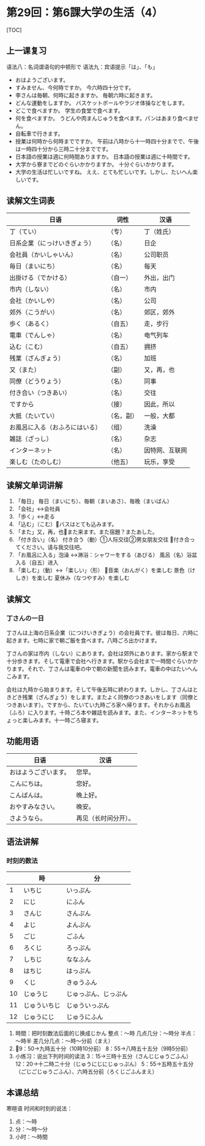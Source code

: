 # 第29回：第6課大学の生活（4）

[TOC]

## 上一课复习

语法八：名词谓语句的中顿形で
语法九：宾语提示「は」、「も」

- おはようございます。
- すみません、今何時ですか。
  今六時四十分です。
- 李さんは毎朝、何時に起きますか。
  毎朝六時に起きます。
- どんな運動をしますか。
  バスケットボールやラジオ体操などをします。
- どこで食べますか。
  学生の食堂で食べます。
- 何を食べますか。
  うどんや肉まんじゅうを食べます。パンはあまり食べません。
- 自転車で行きます。
- 授業は何時から何時までですか。
  午前は八時から十一時四十分までで、午後は一時四十分から三時二十分までです。
- 日本語の授業は週に何時間ありますか。
  日本語の授業は週に十時間です。
- 大学から寮までどのぐらいかかりますか。
  十分ぐらいかかります。
- 大学の生活は忙しいですね。
  ええ、とても忙しいです。しかし、たいへん楽しいです。

## 读解文生词表

| 日语                           | 词性       | 汉语           |
| ------------------------------ | ---------- | -------------- |
| 丁（てい）                     | （专）     | 丁（姓氏）     |
| 日系企業（にっけいきぎょう）   | （名）     | 日企           |
| 会社員（かいしゃいん）         | （名）     | 公司职员       |
| 毎日（まいにち）               | （名）     | 每天           |
| 出掛ける（でかける）           | （自一）   | 外出，出门     |
| 市内（しない）                 | （名）     | 市内           |
| 会社（かいしや）               | （名）     | 公司           |
| 郊外（こうがい）               | （名）     | 郊区，郊外     |
| 歩く（あるく）                 | （自五）   | 走，步行       |
| 電車（でんしゃ）               | （名）     | 电气列车       |
| 込む（こむ）                   | （自五）   | 拥挤           |
| 残業（ざんぎょう）             | （名）     | 加班           |
| 又（また）                     | （副）     | 又，再，也     |
| 同僚（どうりょう）             | （名）     | 同事           |
| 付き合い（つきあい）           | （名）     | 交往           |
| ですから                       | （接）     | 因此，所以     |
| 大抵（たいてい）               | （名，副） | 一般，大都     |
| お風呂に入る（おふろにはいる） | （组）     | 洗澡           |
| 雑誌（ざっし）                 | （名）     | 杂志           |
| インターネット                 | （名）     | 因特网、互联网 |
| 楽しむ（たのしむ）             | （他五）   | 玩乐，享受     |

## 读解文单词讲解

1. 「毎日」
   毎日（まいにち）、毎朝（まいあさ）、毎晚（まいばん）
2. 「会社」↔︎会社員
3. 「歩く」↔︎走る
4. 「込む」（こむ）📌バスはとても込みます。
5. 「また」又，再，也📌また来ます。また宿題？またあした。
6. 「付き合い」（名）
   付き合う（動）①人际交往②男女朋友交往
   📌付き合ってください。请与我交往吧。
7. 「お風呂に入る」泡澡
   ↔︎淋浴：シャワーをする（あびる）
   風呂（名）浴盆
   入る（自五）进入
8. 「楽しむ」（動）↔︎「楽しい」（形）
   📌音楽（おんがく）を楽しむ
   景色（けしき）を楽しむ
   夏休み（なつやすみ）を楽しむ

## 读解文

### 丁さんの一日

丁さんは上海の日系企業（につけいきぎょう）の会社員です。彼は毎日、六時に起きます。七時に家で朝ご飯を食べます。八時ごろ出かけます。

丁さんの家は市内（しない）にあります。会社は郊外にあります。家から駅まで十分歩きます。そして電車で会社へ行きます。駅から会社まで一時間ぐらいかかります。それで、丁さんは電車の中で朝の新聞を読みます。電車の中はたいへんこみます。

会社は九時から始まります。そして午後五時に終わります。しかし、丁さんはときどき残業（ざんぎょう）をします。またよく同僚のつきあいをします（同僚とつきあいます）。ですから、たいてい九時ごろ家へ帰ります。それからお風呂（ふろ）に入ります。十時ごろ本や雑誌を読みます。また、インターネットをちょっと楽しみます。十一時ごろ寝ます。

## 功能用语

| 日语                 | 汉语                 |
| -------------------- | -------------------- |
| おはようございます。 | 您早。               |
| こんにちは。         | 您好。               |
| こんばんは。         | 晚上好。             |
| おやすみなさい。     | 晚安。               |
| さようなら。         | 再见（长时间分开）。 |

## 语法讲解

### 时刻的数法

|      | 時           | 分                   |
| ---- | ------------ | -------------------- |
| 1    | いちじ       | いっぷん             |
| 2    | にじ         | にふん               |
| 3    | さんじ       | さんぷん             |
| 4    | よじ         | よんぷん             |
| 5    | ごじ         | ごふん               |
| 6    | ろくじ       | ろっぷん             |
| 7    | しちじ       | ななふん             |
| 8    | はちじ       | はっぷん             |
| 9    | くじ         | きゅうふん           |
| 10   | じゅうじ     | じゅっぷん、じっぷん |
| 11   | じゅういちじ | じゅういっぷん       |
| 12   | じゅうにじ   | じゅうにふん         |

1. 時間：把时刻数法后面的じ换成じかん
   整点：～時
   几点几分：～時分
   半点：～時半
   差几分几点：～時～分前（まえ）
2. 📌9：50→九時五十分（10時10分前）
   8：55→八時五十五分（9時5分前）
3. 小练习：说出下列时间的读法
   3：15→三時十五分（さんじじゅうごふん）
   12：20→十二時二十分（じゅうにじにじゅっぷん）
   5：55→五時五十五分（ごじごじゅうごふん）、六時五分前（ろくじごふんまえ）

## 本课总结

寒暄语
时间和时刻的说法：

1. 点：～時
2. 分：～時～分
3. 小时：～時間